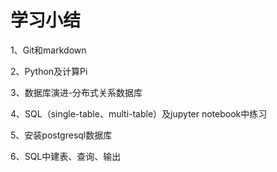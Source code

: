 # 学习小结



1、Git和markdown



2、Python及计算Pi



3、数据库演进-分布式关系数据库



4、SQL（single-table、multi-table）及jupyter notebook中练习



5、安装postgresql数据库



6、SQL中建表、查询、输出